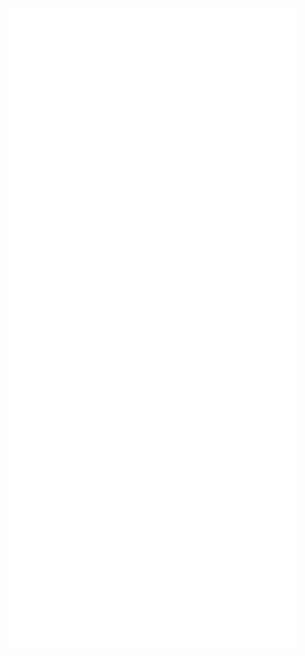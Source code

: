 ![Metrics of repositories](https://raw.githubusercontent.com/Syrent/syrent/main/github-metrics.svg)
